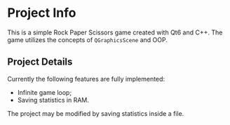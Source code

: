 # Project Info
This is a simple Rock Paper Scissors game created with Qt6 and C++. The game utilizes the concepts of `QGraphicsScene` and OOP.

## Project Details
Currently the following features are fully implemented:
- Infinite game loop;
- Saving statistics in RAM.

The project may be modified by saving statistics inside a file.
